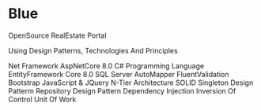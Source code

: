 # Blue
OpenSource RealEstate Portal

Using Design Patterns, Technologies And Principles

Net Framework AspNetCore 8.0
C# Programming Language
EntityFramework Core 8.0
SQL Server
AutoMapper
FluentValidation
Bootstrap
JavaScript & JQuery
N-Tier Architecture 
SOLID
Singleton Design Patterm
Repository Design Pattern
Dependency Injection
Inversion Of Control
Unit Of Work